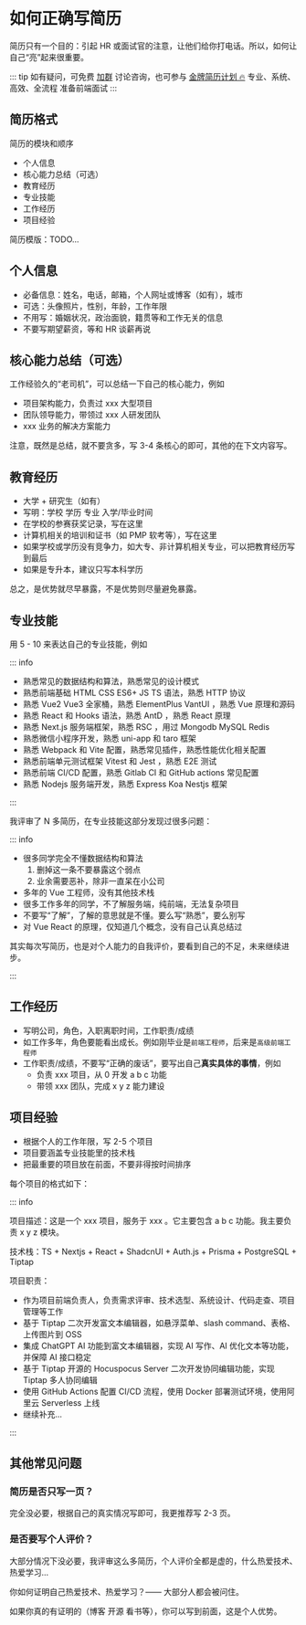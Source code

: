 # 如何正确写简历

简历只有一个目的：引起 HR 或面试官的注意，让他们给你打电话。所以，如何让自己“亮”起来很重要。

::: tip
如有疑问，可免费 [加群](https://github.com/mianshipai/mianshipai-web/issues/1) 讨论咨询，也可参与 [金牌简历计划 🔥](/docs/services/1v1.md) 专业、系统、高效、全流程 准备前端面试
:::

## 简历格式

简历的模块和顺序

- 个人信息
- 核心能力总结（可选）
- 教育经历
- 专业技能
- 工作经历
- 项目经验

简历模版：TODO...

## 个人信息

- 必备信息：姓名，电话，邮箱，个人网址或博客（如有），城市
- 可选：头像照片，性别，年龄，工作年限
- 不用写：婚姻状况，政治面貌，籍贯等和工作无关的信息
- 不要写期望薪资，等和 HR 谈薪再说

## 核心能力总结（可选）

工作经验久的“老司机”，可以总结一下自己的核心能力，例如

- 项目架构能力，负责过 xxx 大型项目
- 团队领导能力，带领过 xxx 人研发团队
- xxx 业务的解决方案能力

注意，既然是总结，就不要贪多，写 3-4 条核心的即可，其他的在下文内容写。

## 教育经历

- 大学 + 研究生（如有）
- 写明：学校 学历 专业 入学/毕业时间
- 在学校的参赛获奖记录，写在这里
- 计算机相关的培训和证书（如 PMP 软考等），写在这里
- 如果学校或学历没有竞争力，如大专、非计算机相关专业，可以把教育经历写到最后
- 如果是专升本，建议只写本科学历

总之，是优势就尽早暴露，不是优势则尽量避免暴露。

## 专业技能

用 5 - 10 来表达自己的专业技能，例如

::: info

- 熟悉常见的数据结构和算法，熟悉常见的设计模式
- 熟悉前端基础 HTML CSS ES6+ JS TS 语法，熟悉 HTTP 协议
- 熟悉 Vue2 Vue3 全家桶，熟悉 ElementPlus VantUI ，熟悉 Vue 原理和源码
- 熟悉 React 和 Hooks 语法，熟悉 AntD ，熟悉 React 原理
- 熟悉 Next.js 服务端框架，熟悉 RSC ，用过 Mongodb MySQL Redis
- 熟悉微信小程序开发，熟悉 uni-app 和 taro 框架
- 熟悉 Webpack 和 Vite 配置，熟悉常见插件，熟悉性能优化相关配置
- 熟悉前端单元测试框架 Vitest 和 Jest ，熟悉 E2E 测试
- 熟悉前端 CI/CD 配置，熟悉 Gitlab CI 和 GitHub actions 常见配置
- 熟悉 Nodejs 服务端开发，熟悉 Express Koa Nestjs 框架

:::

我评审了 N 多简历，在专业技能这部分发现过很多问题：

::: info

- 很多同学完全不懂数据结构和算法
  1. 删掉这一条不要暴露这个弱点
  2. 业余需要恶补，除非一直呆在小公司
- 多年的 Vue 工程师，没有其他技术栈
- 很多工作多年的同学，不了解服务端，纯前端，无法复杂项目
- 不要写“了解”，了解的意思就是不懂。要么写“熟悉”，要么别写
- 对 Vue React 的原理，仅知道几个概念，没有自己认真总结过

其实每次写简历，也是对个人能力的自我评价，要看到自己的不足，未来继续进步。

:::

## 工作经历

- 写明公司，角色，入职离职时间，工作职责/成绩
- 如工作多年，角色要能看出成长。例如刚毕业是`前端工程师`，后来是`高级前端工程师`
- 工作职责/成绩，不要写“正确的废话”，要写出自己**真实具体的事情**，例如
  - 负责 xxx 项目，从 0 开发 a b c 功能
  - 带领 xxx 团队，完成 x y z 能力建设

## 项目经验

- 根据个人的工作年限，写 2-5 个项目
- 项目要涵盖专业技能里的技术栈
- 把最重要的项目放在前面，不要非得按时间排序

每个项目的格式如下：

::: info

项目描述：这是一个 xxx 项目，服务于 xxx 。它主要包含 a b c 功能。我主要负责 x y z 模块。

技术栈：TS + Nextjs + React + ShadcnUI + Auth.js + Prisma + PostgreSQL + Tiptap

项目职责：

- 作为项目前端负责人，负责需求评审、技术选型、系统设计、代码走查、项目管理等工作
- 基于 Tiptap 二次开发富文本编辑器，如悬浮菜单、slash command、表格、上传图片到 OSS
- 集成 ChatGPT AI 功能到富文本编辑器，实现 AI 写作、AI 优化文本等功能，并保障 AI 接口稳定
- 基于 Tiptap 开源的 Hocuspocus Server 二次开发协同编辑功能，实现 Tiptap 多人协同编辑
- 使用 GitHub Actions 配置 CI/CD 流程，使用 Docker 部署测试环境，使用阿里云 Serverless 上线
- 继续补充...

:::

## 其他常见问题

### 简历是否只写一页？

完全没必要，根据自己的真实情况写即可，我更推荐写 2-3 页。

### 是否要写个人评价？

大部分情况下没必要，我评审这么多简历，个人评价全都是虚的，什么热爱技术、热爱学习...

你如何证明自己热爱技术、热爱学习？—— 大部分人都会被问住。

如果你真的有证明的（博客 开源 看书等），你可以写到前面，这是个人优势。

